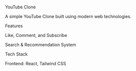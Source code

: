 YouTube Clone

A simple YouTube Clone built using modern web technologies.

Features

Like, Comment, and Subscribe

Search & Recommendation System

Tech Stack

Frontend: React, Tailwind CSS

